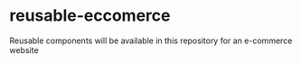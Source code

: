 # reusable-eccomerce
Reusable components will be available in this repository for an e-commerce website

